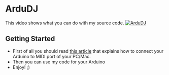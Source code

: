 # ArduDJ

This video shows what you can do with my source code.
[![ArduDJ](https://img.youtube.com/vi/OETJ-HcjHzM/0.jpg)](https://www.youtube.com/watch?v=OETJ-HcjHzM)

## Getting Started

- First of all you should read [this article](http://www.spikenzielabs.com/SpikenzieLabs/Serial_MIDI.html) that explains how to connect your Arduino to MIDI port of your PC/Mac.
- Then you can use my code for your Arduino
- Enjoy! ;)
